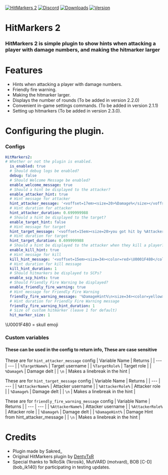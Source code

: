 [![HitMarkers 2](https://media.discordapp.net/attachments/1081923284133752903/1152937925223387256/unknown.png)](https://github.com/TranquilityStudio/HitMarkers2)
[![Discord](https://img.shields.io/discord/1143547375546290249?style=for-the-badge&label=DISCORD&color=blue)](https://discord.gg/ETPEH9Ahma)
[![Downloads](https://img.shields.io/github/downloads/CapyTeam-SCP-SL/HitMarkers2/total?style=for-the-badge&label=DOWNLOADS&color=00b300)](https://github.com/CapyTeam-SCP-SL/HitMarkers2/releases/)
[![Version](https://img.shields.io/github/v/tag/CapyTeam-SCP-SL/HitMarkers2?style=for-the-badge&label=VERSION&color=ff4f00)](https://github.com/CapyTeam-SCP-SL/HitMarkers2/releases/tag/2.0.0)

# HitMarkers 2
### HitMarkers 2 is simple plugin to show hints when attacking a player with damage numbers, and making the hitmarker larger

# Features
- Hints when attacking a player with damage numbers.
- Friendly fire warning.
- Making the hitmarker larger.
- Displays the number of rounds (To be added in version 2.2.0)
- Convenient in-game settings commands. (To be added in version 2.1.1)
- Setting up hitmarkers (To be added in version 2.3.0).

# Configuring the plugin.

### Configs

```yml
HitMarkers2:
# Whether or not the plugin is enabled.
  is_enabled: true
  # Should debug logs be enabled?
  debug: false
  # Should Welcome Message be enabled?
  enable_welcome_message: true
  # Should a hint be displayed to the attacker?
  enable_attacker_hint: true
  # Hint message for attacker
  hint_attacker_message: '<voffset=17em><size=20>%Damage%</size></voffset>'
  # Hint duration for attacker
  hint_attacker_duration: 0.699999988
  # Should a hint be displayed to the target?
  enable_target_hint: false
  # Hint message for target
  hint_target_message: '<voffset=15em><size=20>you got hit by %AttackerName%</size></voffset>'
  # Hint duration for target
  hint_target_duration: 0.699999988
  # Should a hint be displayed to the attacker when they kill a player?
  enable_kill_hint: true
  # Hint message for kill
  kill_hint_message: '<voffset=15em><size=34><color=red>\U0001F480</color></size></voffset>'
  # Hint duration for kill message
  kill_hint_duration: 1
  # Should hitmarkers be displayed to SCPs?
  enable_scp_hints: true
  # Should Friendly Fire Warning be displayed?
  enable_friendly_fire_warning: true
  # Hint message for Friendly Fire Warning
  friendly_fire_warning_message: '%DamageHint%\n<size=34><color=yellow>Warning. Try not to hurt your teammates.</color></size>'
  # Hint duration for Friendly Fire Warning message
  friendly_fire_warning_hint_duration: 1
  # Size of custom hitmarker (leave 1 for default)
  hit_marker_size: 1
```

\U0001F480 = skull emoji

### Custom variables
#### These can be used in the config to return info, These are case sensitive

These are for `hint_attacker_message` config
| Variable Name | Returns |
| --- | --- |
| `%TargetName%` | Target username |
| `%TargetRole%` | Target role |
| `%Damage%` | Damage delt |
| `\n` | Makes a linebreak in the hint |


These are for `hint_target_message` config
| Variable Name | Returns |
| --- | --- |
| `%AttackerName%` | Attacker username |
| `%AttackerRole%` | Attacker role |
| `%Damage%` | Damage delt |
| `\n` | Makes a linebreak in the hint |

These are for `friendly_fire_warning_message` config
| Variable Name | Returns |
| --- | --- |
| `%AttackerName%` | Attacker username |
| `%AttackerRole%` | Attacker role |
| `%Damage%` | Damage delt |
| `%DamageHint%` | Damage Hint from hint_attacker_message |
| `\n` | Makes a linebreak in the hint |


# Credits
- Plugin made by Sakred_
- Original HitMarkers plugin by [DentyTxR](https://github.com/DentyTxR)
- Special thanks to 1kRoSik (1krosik), MutVARD (motvard), BOB [C-D] (bob_ik140) for participating in testing updates.
